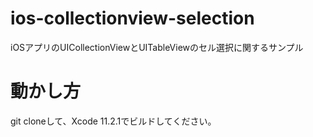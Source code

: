 # ios-collectionview-selection
iOSアプリのUICollectionViewとUITableViewのセル選択に関するサンプル

# 動かし方
git cloneして、Xcode 11.2.1でビルドしてください。
